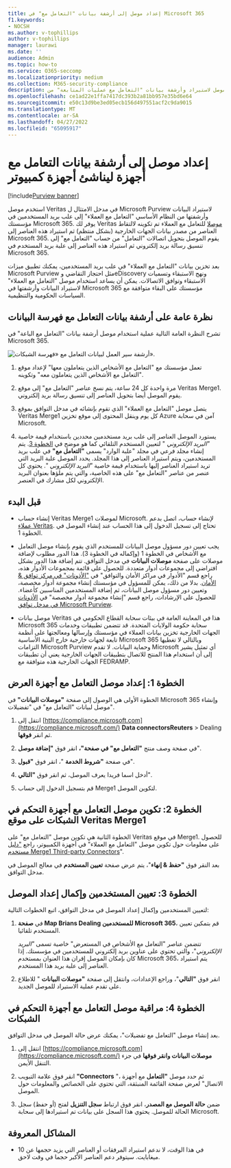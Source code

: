 ```yaml
---
title: إعداد موصل إلى أرشفة بيانات "التعامل مع" في Microsoft 365
f1.keywords:
- NOCSH
ms.author: v-tophillips
author: v-tophillips
manager: laurawi
ms.date: ''
audience: Admin
ms.topic: how-to
ms.service: O365-seccomp
ms.localizationpriority: medium
ms.collection: M365-security-compliance
description: يمكن للمسؤولين إعداد موصل لاستيراد وأرشفة بيانات "التعامل مع عمليات المتابعة" من Veritas إلى Microsoft 365. يتيح لك هذا الموصل أرشفة البيانات من مصادر بيانات الجهات الخارجية في Microsoft 365. بعد أرشفتك لهذه البيانات، يمكنك استخدام ميزات التوافق مثل الاحتجاز القانوني والبحث في المحتوى ونهج الاستبقاء لإدارة بيانات الجهات الخارجية.
ms.openlocfilehash: ce1ad22e1ffa7417dc393b2a81bb957e35bd6e64
ms.sourcegitcommit: e50c13d9be3ed05ecb156d497551acf2c9da9015
ms.translationtype: MT
ms.contentlocale: ar-SA
ms.lasthandoff: 04/27/2022
ms.locfileid: "65095917"
---
```

# <a name="set-up-a-connector-to-archive-reuters-dealing-data"></a>إعداد موصل إلى أرشفة بيانات التعامل مع أجهزة ليناشئ أجهزة كمبيوتر

[!include[Purview banner](../includes/purview-rebrand-banner.md)]

استخدم موصل Veritas في مدخل الامتثال ل Microsoft Purview لاستيراد البيانات وأرشفتها من النظام الأساسي "التعامل مع العملاء" إلى علب بريد المستخدمين في مؤسستك Microsoft 365. يوفر لك Veritas [موصلا](https://globanet.com/reuters-dealing/) للتعامل مع العملاء تم تكوينه لالتقاط العناصر من مصدر بيانات الجهات الخارجية (بشكل منتظم) ثم استيراد هذه العناصر إلى Microsoft 365. يقوم الموصل بتحويل اتصالات "التعامل" من حساب "التعامل مع" إلى تنسيق رسالة بريد إلكتروني ثم استيراد هذه العناصر إلى علبة بريد المستخدم في Microsoft 365.

بعد تخزين بيانات "التعامل مع العملاء" في علب بريد المستخدمين، يمكنك تطبيق ميزات Microsoft Purview مثل احتجاز التقاضي وeDiscovery ونهج الاستبقاء وتسميات الاستبقاء وتوافق الاتصالات. يمكن أن يساعد استخدام موصل "التعامل مع العملاء" لاستيراد البيانات وأرشفتها في Microsoft 365 مؤسستك على البقاء متوافقة مع السياسات الحكومية والتنظيمية.

## <a name="overview-of-archiving-reuters-dealing-data"></a>نظرة عامة على أرشفة بيانات التعامل مع فهرسة البيانات

تشرح النظرة العامة التالية عملية استخدام موصل أرشفة بيانات "التعامل مع الباعة" في Microsoft 365.

![أرشفة سير العمل لبيانات التعامل مع «فهرسة الشبكات».](../media/ReuetersDealingConnectorWorkflow.png)

1. تعمل مؤسستك مع "التعامل مع الأشخاص الذين يتعاملون معها" لإعداد موقع "التعامل مع الأشخاص الذين يتعاملون معه" وتكوينه.

2. مرة واحدة كل 24 ساعة، يتم نسخ عناصر "التعامل مع" إلى موقع Veritas Merge1. يقوم الموصل أيضا بتحويل العناصر إلى تنسيق رسالة بريد إلكتروني.

3. يتصل موصل "التعامل مع العملاء" الذي تقوم بإنشائه في مدخل التوافق بموقع Veritas Merge1 كل يوم وينقل المحتوى إلى موقع تخزين Azure آمن في سحابة Microsoft.

4. يستورد الموصل العناصر إلى علب بريد مستخدمين محددين باستخدام قيمة خاصية *"البريد الإلكتروني* " لتعيين المستخدم التلقائي كما هو موضح في [الخطوة 3](#step-3-map-users-and-complete-the-connector-setup). يتم إنشاء مجلد فرعي في مجلد "علبة الوارد" يسمى **"التعامل مع"** في علب بريد المستخدمين، ويتم استيراد العناصر إلى هذا المجلد. يحدد الموصل علبة البريد التي تريد استيراد العناصر إليها باستخدام قيمة خاصية *"البريد الإلكتروني* ". يحتوي كل عنصر من عناصر "التعامل مع" على هذه الخاصية، والتي يتم ملؤها بعنوان البريد الإلكتروني لكل مشارك في العنصر.

## <a name="before-you-begin"></a>قبل البدء

- إنشاء حساب Veritas Merge1 لموصلات Microsoft. لإنشاء حساب، اتصل بدعم [عملاء Veritas](https://globanet.com/contact-us). تحتاج إلى تسجيل الدخول إلى هذا الحساب عند إنشاء الموصل في الخطوة 1.

- يجب تعيين دور مسؤول موصل البيانات للمستخدم الذي يقوم بإنشاء موصل التعامل مع الأشخاص في الخطوة 1 (وإكماله في الخطوة 3). هذا الدور مطلوب لإضافة موصلات على صفحة **موصلات البيانات** في مدخل التوافق. تتم إضافة هذا الدور بشكل افتراضي إلى مجموعات أدوار متعددة. للحصول على قائمة بمجموعات الأدوار هذه، راجع قسم "الأدوار في مراكز الأمان والتوافق" في ["الأذونات" في مركز توافق & الأمان](../security/office-365-security/permissions-in-the-security-and-compliance-center.md#roles-in-the-security--compliance-center). بدلا من ذلك، يمكن للمسؤول في مؤسستك إنشاء مجموعة أدوار مخصصة، وتعيين دور مسؤول موصل البيانات، ثم إضافة المستخدمين المناسبين كأعضاء. للحصول على الإرشادات، راجع قسم "إنشاء مجموعة أدوار مخصصة" في [الأذونات في مدخل توافق Microsoft Purview](microsoft-365-compliance-center-permissions.md#create-a-custom-role-group).

- موصل بيانات Veritas هذا في المعاينة العامة في بيئات سحابة القطاع الحكومي في Microsoft 365 سحابة حكومة الولايات المتحدة. قد تتضمن تطبيقات وخدمات الجهات الخارجية تخزين بيانات العملاء في مؤسستك وإرسالها ومعالجتها على أنظمة تابعة لجهات خارجية خارج البنية الأساسية Microsoft 365 وبالتالي لا تغطيها التزامات Microsoft Purview وحماية البيانات. لا تقدم Microsoft أي تمثيل يشير إلى أن استخدام هذا المنتج للاتصال بتطبيقات الجهات الخارجية يعني أن تطبيقات الجهات الخارجية هذه متوافقة مع FEDRAMP.

## <a name="step-1-set-up-the-reuters-dealing-connector"></a>الخطوة 1: إعداد موصل التعامل مع أجهزة العرض

الخطوة الأولى هي الوصول إلى صفحة **"موصلات البيانات"** في Microsoft 365 وإنشاء موصل لبيانات "التعامل مع" في "تفضيلات".

1. انتقل إلى [https://compliance.microsoft.com](https://compliance.microsoft.com/) **Data connectorsReuters** >  Dealing ثم انقر **فوقها**.

2. في صفحة وصف منتج **"التعامل مع" في صفحة"،** انقر فوق **"إضافة موصل**".

3. في صفحة **"شروط الخدمة** "، انقر فوق **"قبول**".

4. أدخل اسما فريدا يعرف الموصل، ثم انقر فوق **"التالي**".

5. قم بتسجيل الدخول إلى حساب Merge1 لتكوين الموصل.

## <a name="step-2-configure-the-reuters-dealing-connector-on-the-veritas-merge1-site"></a>الخطوة 2: تكوين موصل التعامل مع أجهزة التحكم في الشبكات على موقع Veritas Merge1

الخطوة الثانية هي تكوين موصل "التعامل مع" على Veritas في موقع Merge1. للحصول على معلومات حول تكوين موصل "التعامل مع العملاء" في أجهزة الكمبيوتر، راجع ["دليل مستخدم Merge1 Third-party Connectors](https://docs.ms.merge1.globanetportal.com/Merge1%20Third-Party%20Connectors%20Reuters%20Dealing%20User%20Guide%20.pdf)".

بعد النقر فوق **"حفظ & إنهاء**"، يتم عرض صفحة **تعيين المستخدم** في معالج الموصل في مدخل التوافق.

## <a name="step-3-map-users-and-complete-the-connector-setup"></a>الخطوة 3: تعيين المستخدمين وإكمال إعداد الموصل

لتعيين المستخدمين وإكمال إعداد الموصل في مدخل التوافق، اتبع الخطوات التالية:

1. في **صفحة Map Brians Dealing للمستخدمين Microsoft 365**، قم بتمكين تعيين المستخدم تلقائيا.

   تتضمن عناصر "التعامل مع الأشخاص في المستعرض" خاصية تسمى *"البريد الإلكتروني*"، والتي تحتوي على عناوين بريد إلكتروني للمستخدمين في مؤسستك. إذا كان بإمكان الموصل إقران هذا العنوان بمستخدم Microsoft 365، يتم استيراد العناصر إلى علبة بريد هذا المستخدم.

2. انقر فوق **"التالي**"، وراجع الإعدادات، وانتقل إلى صفحة **"موصلات البيانات** " للاطلاع على تقدم عملية الاستيراد للموصل الجديد.

## <a name="step-4-monitor-the-reuters-dealing-connector"></a>الخطوة 4: مراقبة موصل التعامل مع أجهزة التحكم في الشبكات

بعد إنشاء موصل "التعامل مع تفضيلات"، يمكنك عرض حالة الموصل في مدخل التوافق.

1. انتقل إلى [https://compliance.microsoft.com](https://compliance.microsoft.com/) **موصلات البيانات وانقر فوقها** في جزء التنقل الأيمن.

2. انقر فوق علامة التبويب **"Connectors** "، ثم حدد موصل **"التعامل** مع أجهزة الاتصال" لعرض صفحة القائمة المنبثقة، التي تحتوي على الخصائص والمعلومات حول الموصل.

3. ضمن **حالة الموصل مع المصدر**، انقر فوق ارتباط **سجل التنزيل** لفتح (أو حفظ) سجل الحالة للموصل. يحتوي هذا السجل على بيانات تم استيرادها إلى سحابة Microsoft.

## <a name="known-issues"></a>المشاكل المعروفة

- في هذا الوقت، لا ندعم استيراد المرفقات أو العناصر التي يزيد حجمها عن 10 ميغابايت. سيتوفر دعم العناصر الأكبر حجما في وقت لاحق.